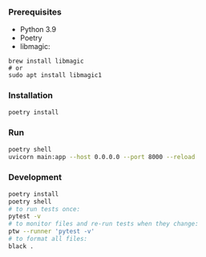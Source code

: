 ### Prerequisites

- Python 3.9
- Poetry
- libmagic:
```shell
brew install libmagic
# or
sudo apt install libmagic1
```

### Installation

```bash
poetry install
```

### Run

```bash
poetry shell
uvicorn main:app --host 0.0.0.0 --port 8000 --reload
```

### Development
```bash
poetry install
poetry shell
# to run tests once:
pytest -v
# to monitor files and re-run tests when they change:
ptw --runner 'pytest -v'
# to format all files:
black .
```